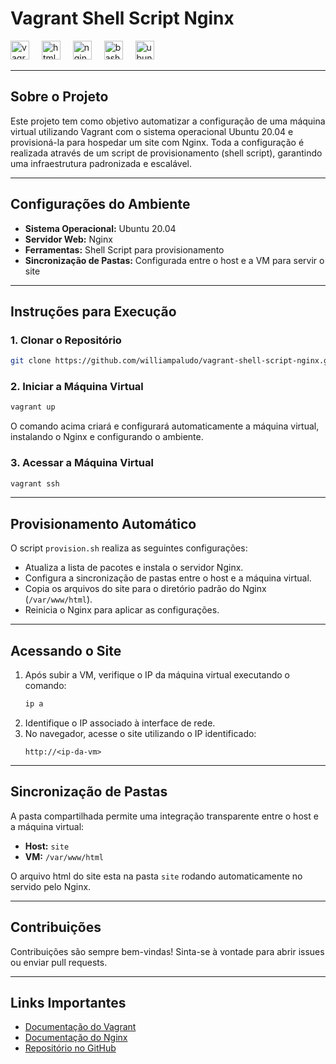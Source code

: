 # **Vagrant Shell Script Nginx**

<div>
  <img src="https://cdn.jsdelivr.net/gh/devicons/devicon/icons/vagrant/vagrant-original.svg" height="30" alt="vagrant logo" />
  <img width="12" />
  <img src="https://cdn.jsdelivr.net/gh/devicons/devicon/icons/html5/html5-original.svg" height="30" alt="html5 logo" />
  <img width="12" />
  <img src="https://cdn.jsdelivr.net/gh/devicons/devicon/icons/nginx/nginx-original.svg" height="30" alt="nginx logo"  />
  <img width="12" />
  <img src="https://cdn.jsdelivr.net/gh/devicons/devicon/icons/bash/bash-original.svg" height="30" alt="bash logo" />
  <img width="12" />
  <img src="https://cdn.jsdelivr.net/gh/devicons/devicon/icons/ubuntu/ubuntu-plain.svg" height="30" alt="ubuntu logo" />
  
</div>

---

## **Sobre o Projeto**
Este projeto tem como objetivo automatizar a configuração de uma máquina virtual utilizando Vagrant com o sistema operacional Ubuntu 20.04 e provisioná-la para hospedar um site com Nginx. Toda a configuração é realizada através de um script de provisionamento (shell script), garantindo uma infraestrutura padronizada e escalável.

---

## **Configurações do Ambiente**
- **Sistema Operacional:** Ubuntu 20.04
- **Servidor Web:** Nginx
- **Ferramentas:** Shell Script para provisionamento
- **Sincronização de Pastas:** Configurada entre o host e a VM para servir o site

---

## **Instruções para Execução**
### 1. Clonar o Repositório
```bash
git clone https://github.com/williampaludo/vagrant-shell-script-nginx.git
```

### 2. Iniciar a Máquina Virtual
```bash
vagrant up
```
O comando acima criará e configurará automaticamente a máquina virtual, instalando o Nginx e configurando o ambiente.

### 3. Acessar a Máquina Virtual
```bash
vagrant ssh
```

---

## **Provisionamento Automático**
O script `provision.sh` realiza as seguintes configurações:
- Atualiza a lista de pacotes e instala o servidor Nginx.
- Configura a sincronização de pastas entre o host e a máquina virtual.
- Copia os arquivos do site para o diretório padrão do Nginx (`/var/www/html`).
- Reinicia o Nginx para aplicar as configurações.

---

## **Acessando o Site**
1. Após subir a VM, verifique o IP da máquina virtual executando o comando:
    ```bash
    ip a
    ```
2. Identifique o IP associado à interface de rede.
3. No navegador, acesse o site utilizando o IP identificado:
    ```
    http://<ip-da-vm>
    ```

---

## **Sincronização de Pastas**
A pasta compartilhada permite uma integração transparente entre o host e a máquina virtual:
- **Host:** `site`
- **VM:** `/var/www/html`

O arquivo html do site esta na pasta `site` rodando automaticamente no servido pelo Nginx.

---

## **Contribuições**
Contribuições são sempre bem-vindas! Sinta-se à vontade para abrir issues ou enviar pull requests.

---

## **Links Importantes**
- [Documentação do Vagrant](https://www.vagrantup.com/docs)
- [Documentação do Nginx](https://nginx.org/en/docs/)
- [Repositório no GitHub](<url-do-repositorio>)

